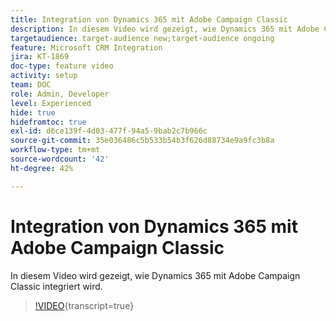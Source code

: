 ```yaml
---
title: Integration von Dynamics 365 mit Adobe Campaign Classic
description: In diesem Video wird gezeigt, wie Dynamics 365 mit Adobe Campaign Classic integriert wird.
targetaudience: target-audience new;target-audience ongoing
feature: Microsoft CRM Integration
jira: KT-1869
doc-type: feature video
activity: setup
team: DOC
role: Admin, Developer
level: Experienced
hide: true
hidefromtoc: true
exl-id: d6ce139f-4d03-477f-94a5-9bab2c7b966c
source-git-commit: 35e036486c5b533b54b3f626d88734e9a9fc3b8a
workflow-type: tm+mt
source-wordcount: '42'
ht-degree: 42%

---
```


# Integration von Dynamics 365 mit Adobe Campaign Classic

In diesem Video wird gezeigt, wie Dynamics 365 mit Adobe Campaign Classic integriert wird.

>[!VIDEO](https://video.tv.adobe.com/v/23837?quality=12&learn=on){transcript=true}
